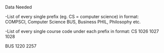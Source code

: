 Data Needed

-List of every single prefix (eg. CS = computer science) in format:
COMPSCI, Computer Science
BUS, Business
PHIL, Philosophy
etc.

-List of every single course code under each prefix in format:
CS
1026
1027
1028

BUS
1220
2257

